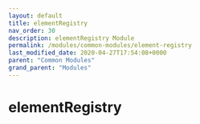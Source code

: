 ```yaml
---
layout: default
title: elementRegistry 
nav_order: 30
description: elementRegistry Module
permalink: /modules/common-modules/element-registry
last_modified_date: 2020-04-27T17:54:08+0000
parent: "Common Modules"
grand_parent: "Modules"
---
```


# elementRegistry
